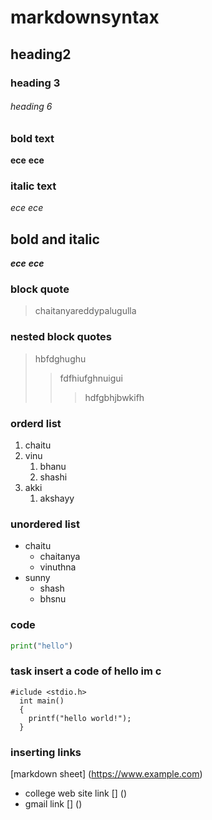 # markdownsyntax
## heading2
### heading 3
###### heading 6
### bold text
**ece**
__ece__
### italic text
*ece*
_ece_
## bold and italic
**_ece_**
__*ece*__
### block quote
> chaitanyareddypalugulla
### nested block quotes
> hbfdghughu
>> fdfhiufghnuigui
>>> hdfgbhjbwkifh
### orderd list
1. chaitu
2. vinu
    1. bhanu
    2. shashi
3. akki
    1. akshayy
### unordered list
- chaitu
    - chaitanya
    - vinuthna
 - sunny
    - shash
    - bhsnu
  ### code
  ```python
  print("hello")
   ```
   ### task insert a code of hello im c
  ```
  #iclude <stdio.h>
    int main()
    {
      printf("hello world!");
    }
   ```
   ### inserting links
   [markdown sheet] (https://www.example.com)
   - college web site link
   [] ()
   - gmail link
   [] ()
